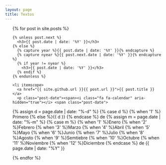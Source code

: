 ```yaml
---
layout: page
title: Textos
---
```

<ul class="posts">
  {% for post in site.posts %}

    {% unless post.next %}
      <h3>{{ post.date | date: '%Y' }}</h3>
    {% else %}
      {% capture year %}{{ post.date | date: '%Y' }}{% endcapture %}
      {% capture nyear %}{{ post.next.date | date: '%Y' }}{% endcapture %}
      {% if year != nyear %}
        <h3>{{ post.date | date: '%Y' }}</h3>
      {% endif %}
    {% endunless %}

    <li itemscope>
      <a href="{{ site.github.url }}{{ post.url }}">{{ post.title }}</a>
      <p class="post-date"><span><i class="fa fa-calendar" aria-hidden="true"></i> <span class="post-date">
  {% assign d = page.date | date: "%-d"  %}
  {% case d %}
    {% when '1' %} Primero
    {% else %}{{ d }}
  {% endcase %} de
  {% assign m = page.date | date: "%-m" %}
  {% case m %}
    {% when '1' %}Enero
    {% when '2' %}Febrero
    {% when '3' %}Marzo
    {% when '4' %}Abril
    {% when '5' %}Mayo
    {% when '6' %}Junio
    {% when '7' %}Julio
    {% when '8' %}Agosto
    {% when '9' %}Semtiebre
    {% when '10' %}Octubre
    {% when '11' %}Noviembre
    {% when '12' %}Diciembre
  {% endcase %} de
  {{ page.date | date: "%Y" }}
</span></p>
    </li>

  {% endfor %}
</ul>
